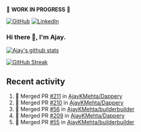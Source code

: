 :construction: **WORK IN PROGRESS** :construction:

<p align="left">
<a href="https://github.com/ajaykmehta"><img src="https://img.shields.io/github/followers/ajaykmehta.svg?label=GitHub&style=social" alt="GitHub"></a>
<a href="https://www.linkedin.com/in/ajay-mehta-b781ba1/"><img src="https://img.shields.io/badge/LinkedIn--_.svg?style=social&logo=linkedin" alt="LinkedIn"></a>
</p>

### Hi there 👋, I'm Ajay.

[![Ajay's github stats](https://github-readme-stats.vercel.app/api?username=AjayKMehta&count_private=true&show_icons=true&theme=synthwave)](https://github.com/anuraghazra/github-readme-stats)
<!--![Top Langs](https://github-readme-stats.vercel.app/api/top-langs/?username=AjayKMehta&count_private=true&show_icons=true&theme=synthwave&hide=TeX&layout=compact)-->

<!--
**AjayKMehta/AjayKMehta** is a ✨ _special_ ✨ repository because its `README.md` (this file) appears on your GitHub profile.

Here are some ideas to get you started:

- 🔭 I'm currently working on ...
- 🌱 I'm currently learning ...
- 👯 I'm looking to collaborate on ...
- 🤔 I'm looking for help with ...
- 💬 Ask me about ...
- 📫 How to reach me: ...
- 😄 Pronouns: ...
- ⚡ Fun fact: ...
-->

[![GitHub Streak](https://github-readme-streak-stats.herokuapp.com/?user=AjayKMehta&theme=dark)](https://git.io/streak-stats)

## Recent activity

<!--START_SECTION:activity-->
1. 🎉 Merged PR [#211](https://github.com/AjayKMehta/Dappery/pull/211) in [AjayKMehta/Dappery](https://github.com/AjayKMehta/Dappery)
2. 🎉 Merged PR [#210](https://github.com/AjayKMehta/Dappery/pull/210) in [AjayKMehta/Dappery](https://github.com/AjayKMehta/Dappery)
3. 🎉 Merged PR [#56](https://github.com/AjayKMehta/builderbuilder/pull/56) in [AjayKMehta/builderbuilder](https://github.com/AjayKMehta/builderbuilder)
4. 🎉 Merged PR [#209](https://github.com/AjayKMehta/Dappery/pull/209) in [AjayKMehta/Dappery](https://github.com/AjayKMehta/Dappery)
5. 🎉 Merged PR [#55](https://github.com/AjayKMehta/builderbuilder/pull/55) in [AjayKMehta/builderbuilder](https://github.com/AjayKMehta/builderbuilder)
<!--END_SECTION:activity-->
